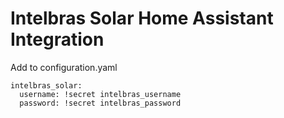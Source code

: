 # Intelbras Solar Home Assistant Integration

Add to configuration.yaml
```
intelbras_solar:
  username: !secret intelbras_username
  password: !secret intelbras_password
```
